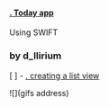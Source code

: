 
####  [. Today app](https://developer.apple.com/tutorials/app-dev-training/getting-started-with-today)

Using SWIFT
### by d_llirium

[ ] - [. creating a list view](https://developer.apple.com/tutorials/app-dev-training/creating-a-list-view)

![](gifs address)

